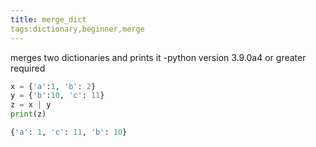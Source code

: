 ```yaml
---
title: merge_dict
tags:dictionary,beginner,merge
---
```


merges two dictionaries and prints it
-python version 3.9.0a4 or greater required



```py
x = {'a':1, 'b': 2}
y = {'b':10, 'c': 11}
z = x | y
print(z)
```

```py
{'a': 1, 'c': 11, 'b': 10}
